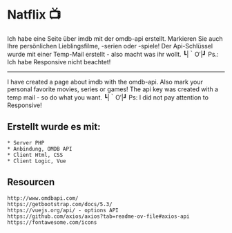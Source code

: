 
# Natflix 📺

Ich habe eine Seite über imdb mit der omdb-api erstellt.
Markieren Sie auch Ihre persönlichen Lieblingsfilme, -serien oder -spiele!
Der Api-Schlüssel wurde mit einer Temp-Mail erstellt - also macht was ihr wollt. ┗|｀O′|┛
Ps.: Ich habe Responsive nicht beachtet!

---------------------------------------

I have created a page about imdb with the omdb-api.
Also mark your personal favorite movies, series or games!
The api key was created with a temp mail - so do what you want. ┗|｀O′|┛
Ps: I did not pay attention to Responsive!


## Erstellt wurde es mit:

	* Server PHP
	* Anbindung, OMDB API
	* Client Html, CSS
	* Client Logic, Vue


## Resourcen

	http://www.omdbapi.com/
	https://getbootstrap.com/docs/5.3/
	https://vuejs.org/api/ - options API
	https://github.com/axios/axios?tab=readme-ov-file#axios-api
	https://fontawesome.com/icons
